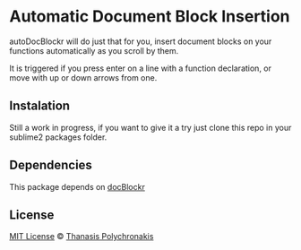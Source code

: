 # Automatic Document Block Insertion

autoDocBlockr will do just that for you, insert document blocks on your functions automatically as you scroll by them.

It is triggered if you press enter on a line with a function declaration, or move with up or down arrows from one.

## Instalation

Still a work in progress, if you want to give it a try just clone this repo in your sublime2 packages folder.

## Dependencies

This package depends on [docBlockr](https://github.com/spadgos/sublime-jsdocs)


## License

[MIT License](http://en.wikipedia.org/wiki/MIT_License)
© [Thanasis Polychronakis](https://github.com/thanpolas)